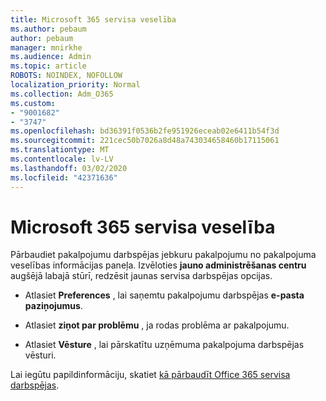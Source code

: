 ```yaml
---
title: Microsoft 365 servisa veselība
ms.author: pebaum
author: pebaum
manager: mnirkhe
ms.audience: Admin
ms.topic: article
ROBOTS: NOINDEX, NOFOLLOW
localization_priority: Normal
ms.collection: Adm_O365
ms.custom:
- "9001682"
- "3747"
ms.openlocfilehash: bd36391f0536b2fe951926eceab02e6411b54f3d
ms.sourcegitcommit: 221cec50b7026a8d48a743034658460b17115061
ms.translationtype: MT
ms.contentlocale: lv-LV
ms.lasthandoff: 03/02/2020
ms.locfileid: "42371636"
---
```

# <a name="microsoft-365-service-health"></a>Microsoft 365 servisa veselība


Pārbaudiet pakalpojumu darbspējas jebkuru pakalpojumu no pakalpojuma veselības informācijas paneļa. Izvēloties **jauno administrēšanas centru** augšējā labajā stūrī, redzēsit jaunas servisa darbspējas opcijas.

- Atlasiet **Preferences** , lai saņemtu pakalpojumu darbspējas **e-pasta paziņojumus**.

- Atlasiet **ziņot par problēmu** , ja rodas problēma ar pakalpojumu.

- Atlasiet **Vēsture** , lai pārskatītu uzņēmuma pakalpojuma darbspējas vēsturi. 

Lai iegūtu papildinformāciju, skatiet [kā pārbaudīt Office 365 servisa darbspējas](https://docs.microsoft.com/en-us/office365/enterprise/view-service-health). 